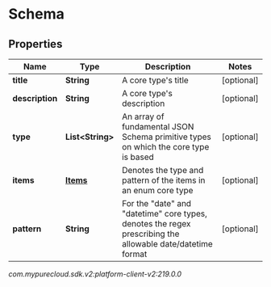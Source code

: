 # Schema


## Properties

| Name | Type | Description | Notes |
| ------------ | ------------- | ------------- | ------------- |
| **title** | **String** | A core type's title |  [optional] |
| **description** | **String** | A core type's description |  [optional] |
| **type** | **List&lt;String&gt;** | An array of fundamental JSON Schema primitive types on which the core type is based |  [optional] |
| **items** | [**Items**](Items) | Denotes the type and pattern of the items in an enum core type |  [optional] |
| **pattern** | **String** | For the \"date\" and \"datetime\" core types, denotes the regex prescribing the allowable date/datetime format |  [optional] |




_com.mypurecloud.sdk.v2:platform-client-v2:219.0.0_
